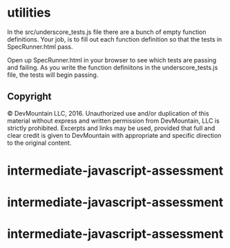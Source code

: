 utilities
=========

In the src/underscore_tests.js file there are a bunch of empty function definitions. Your job, is to fill out each function definition so that the tests in SpecRunner.html pass. 

Open up SpecRunner.html in your browser to see which tests are passing and failing. As you write the function definiitons in the underscore_tests.js file, the tests will begin passing.

## Copyright

© DevMountain LLC, 2016. Unauthorized use and/or duplication of this material without express and written permission from DevMountain, LLC is strictly prohibited. Excerpts and links may be used, provided that full and clear credit is given to DevMountain with appropriate and specific direction to the original content.
# intermediate-javascript-assessment
# intermediate-javascript-assessment
# intermediate-javascript-assessment
